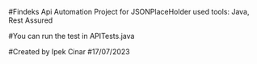 #Findeks Api Automation Project for JSONPlaceHolder used tools: Java, Rest Assured

#You can run the test in APITests.java

#Created by Ipek Cinar 
#17/07/2023